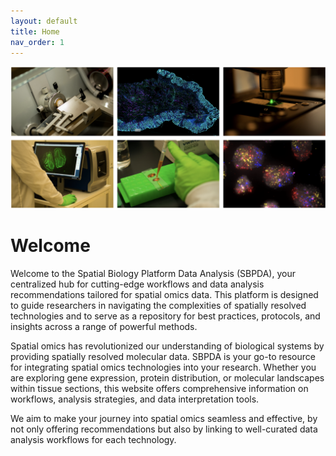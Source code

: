 ```yaml
---
layout: default
title: Home
nav_order: 1
---
```

![](Doc/Images/Spatial_Omics_SciLifeLab_image.png)
# Welcome 
Welcome to the Spatial Biology Platform Data Analysis (SBPDA), your centralized hub for cutting-edge workflows and data analysis recommendations tailored for spatial omics data. This platform is designed to guide researchers in navigating the complexities of spatially resolved technologies and to serve as a repository for best practices, protocols, and insights across a range of powerful methods.

Spatial omics has revolutionized our understanding of biological systems by providing spatially resolved molecular data. SBPDA is your go-to resource for integrating spatial omics technologies into your research. Whether you are exploring gene expression, protein distribution, or molecular landscapes within tissue sections, this website offers comprehensive information on workflows, analysis strategies, and data interpretation tools.

We aim to make your journey into spatial omics seamless and effective, by not only offering recommendations but also by linking to well-curated data analysis workflows for each technology. 
